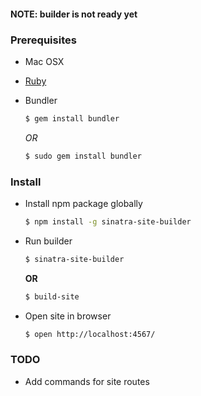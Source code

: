 #### NOTE: builder is not ready yet

### Prerequisites

- Mac OSX
- [Ruby](https://www.ruby-lang.org/en/documentation/installation/)

- Bundler
  ```sh
  $ gem install bundler
  ```

  *OR*

  ```sh
  $ sudo gem install bundler
  ```

### Install

- Install npm package globally
  ```sh
  $ npm install -g sinatra-site-builder
  ```

- Run builder
  ```sh
  $ sinatra-site-builder
  ```

  **OR**

  ```sh
  $ build-site
  ```

- Open site in browser
  ```sh
  $ open http://localhost:4567/
  ```

### TODO

- Add commands for site routes
